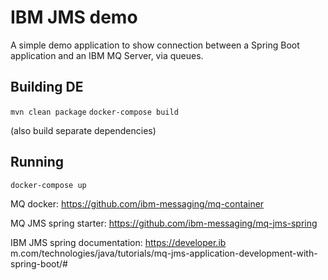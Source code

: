# IBM JMS demo
A simple demo application to show connection between a Spring Boot application and an IBM MQ Server, via queues.

## Building DE

`mvn clean package`
`docker-compose build`

(also build separate dependencies)

## Running
`docker-compose up`


MQ docker:
https://github.com/ibm-messaging/mq-container

MQ JMS spring starter: 
https://github.com/ibm-messaging/mq-jms-spring

IBM JMS spring documentation: 
https://developer.ib m.com/technologies/java/tutorials/mq-jms-application-development-with-spring-boot/#